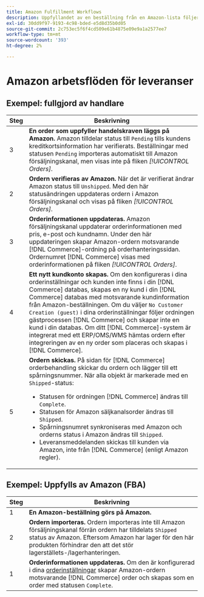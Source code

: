 ```yaml
---
title: Amazon Fulfillment Workflows
description: Uppfyllandet av en beställning från en Amazon-lista följer en specifik sekvens från beställning som skickas till leverans.
exl-id: 30dd9f97-9193-4c98-bded-e5d8d35b0d05
source-git-commit: 2c753ec5f6f4cd509e61b4875e09e9a1a2577ee7
workflow-type: tm+mt
source-wordcount: '393'
ht-degree: 2%

---
```


# Amazon arbetsflöden för leveranser

## Exempel: fullgjord av handlare

| Steg | Beskrivning |
|----|----|
| 3 | **En order som uppfyller handelskraven läggs på Amazon.** Amazon tilldelar status till  `Pending` tills kundens kreditkortsinformation har verifierats. Beställningar med statusen `Pending` importeras automatiskt till Amazon försäljningskanal, men visas inte på fliken _[!UICONTROL Orders]_. |
| 2 | **Ordern verifieras av Amazon.** När det är verifierat ändrar Amazon status till  `Unshipped`. Med den här statusändringen uppdateras ordern i Amazon försäljningskanal och visas på fliken _[!UICONTROL Orders]_. |
| 3 | **Orderinformationen uppdateras.** Amazon försäljningskanal uppdaterar orderinformationen med pris, e-post och kundnamn. Under den här uppdateringen skapar Amazon-ordern motsvarande [!DNL Commerce]-ordning på orderhanteringssidan. Ordernumret [!DNL Commerce] visas med orderinformationen på fliken _[!UICONTROL Orders]_. |
| 4 | **Ett nytt kundkonto skapas.** Om den konfigureras i dina orderinställningar och kunden inte finns i din  [!DNL Commerce] databas, skapas en ny kund i din  [!DNL Commerce] databas med motsvarande kundinformation från Amazon-beställningen. Om du väljer `No Customer Creation (guest)` i dina orderinställningar följer ordningen gästprocessen [!DNL Commerce] och skapar inte en kund i din databas. Om ditt [!DNL Commerce]-system är integrerat med ett ERP/OMS/WMS hämtas ordern efter integreringen av en ny order som placeras och skapas i [!DNL Commerce]. |
| 5 | **Ordern skickas.** På sidan för  [!DNL Commerce] orderbehandling skickar du ordern och lägger till ett spårningsnummer. När alla objekt är markerade med en `Shipped`-status:<ul><li>Statusen för ordningen [!DNL Commerce] ändras till `Complete`.</li><li>Statusen för Amazon säljkanalsorder ändras till `Shipped`.</li><li>Spårningsnumret synkroniseras med Amazon och orderns status i Amazon ändras till `Shipped`.</li><li>Leveransmeddelanden skickas till kunden via Amazon, inte från [!DNL Commerce] (enligt Amazon regler). |

## Exempel: Uppfylls av Amazon (FBA)

| Steg | Beskrivning |
|---|---|
| 1 | **En Amazon-beställning görs på Amazon.** |
| 2 | **Ordern importeras.** Ordern importeras inte till Amazon försäljningskanal förrän ordern har tilldelats  `Shipped` status av Amazon. Eftersom Amazon har lager för den här produkten förhindrar den att det stör lagerställets-/lagerhanteringen. |
| 1 | **Orderinformationen uppdateras.** Om den är konfigurerad i dina  [orderinställningar](./order-settings.md) skapar Amazon-ordern motsvarande  [!DNL Commerce] order och skapas som en order med statusen  `Complete`. |
